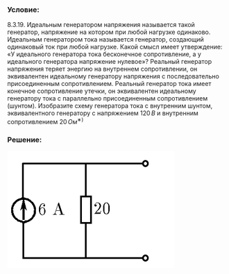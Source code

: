 ###  Условие:

$8.3.19.$ Идеальным генератором напряжения называется такой генератор, напряжение на котором при любой нагрузке одинаково. Идеальным генератором тока называется генератор, создающий одинаковый ток при любой нагрузке. Какой смысл имеет утверждение: «У идеального генератора тока бесконечное сопротивление, а у идеального генератора напряжение нулевое»? Реальный генератор напряжения теряет энергию на внутреннем сопротивлении, он эквивалентен идеальному генератору напряжения с последовательно присоединенным сопротивлением. Реальный генератор тока имеет конечное сопротивление утечки, он эквивалентен идеальному генератору тока с параллельно присоединенным сопротивлением (шунтом). Изобразите схему генератора тока с внутренним шунтом, эквивалентного генератору с напряжением $120 \,В$ и внутренним сопротивлением $20 \,Ом^{∗)}$

###  Решение:

![К ответу $8.3.19$|385x270, 35%](../../img/8.3.19/8.3.19s.png)